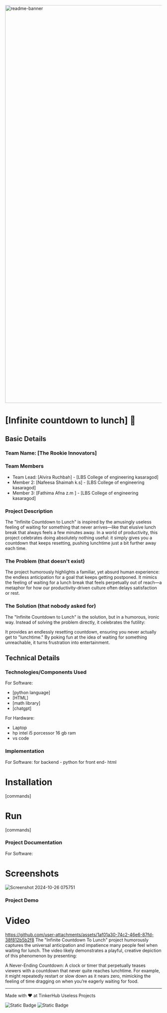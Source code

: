 
<img width="1280" alt="readme-banner" src="https://github.com/user-attachments/assets/35332e92-44cb-425b-9dff-27bcf1023c6c">

# [Infinite countdown to lunch] 🎯


## Basic Details
### Team Name: [The Rookie Innovators]


### Team Members
- Team Lead: [Alvira Ruchbah] - [LBS College of engineering kasaragod]
- Member 2: [Nafeesa Shaimah k.s] - [LBS College of engineering kasaragod]
- Member 3: [Fathima Afna z.m ] - [LBS College of engineering kasaragod]

### Project Description
The "Infinite Countdown to Lunch" is inspired by the amusingly useless feeling of waiting for something that never arrives—like that elusive lunch break that always feels a few minutes away. In a world of productivity, this project celebrates doing absolutely nothing useful: it simply gives you a countdown that keeps resetting, pushing lunchtime just a bit further away each time.

### The Problem (that doesn't exist)
The project humorously highlights a familiar, yet absurd human experience: the endless anticipation for a goal that keeps getting postponed. It mimics the feeling of waiting for a lunch break that feels perpetually out of reach—a metaphor for how our productivity-driven culture often delays satisfaction or rest.

### The Solution (that nobody asked for)
The "Infinite Countdown to Lunch" is the solution, but in a humorous, ironic way. Instead of solving the problem directly, it celebrates the futility:

It provides an endlessly resetting countdown, ensuring you never actually get to "lunchtime."
By poking fun at the idea of waiting for something unreachable, it turns frustration into entertainment.
## Technical Details

### Technologies/Components Used
For Software:
- [python language]
- [HTML]
- [math library]
- [chatgpt]

For Hardware:
- Laptop
- hp intel i5 porcessor 16 gb ram
- vs code

### Implementation
For Software: for backend - python
for front end- html
# Installation
[commands]

# Run
[commands]

### Project Documentation
For Software:

# Screenshots 

![Screenshot 2024-10-26 075751](https://github.com/user-attachments/assets/0769d420-4939-441a-ae2f-a3ea911f292b)

### Project Demo
# Video
https://github.com/user-attachments/assets/1af01a30-74c2-46e6-87fd-38f812b5b2f8
The "Infinite Countdown To Lunch" project humorously captures the universal anticipation and impatience many people feel when waiting for lunch. The video likely demonstrates a playful, creative depiction of this phenomenon by presenting:

A Never-Ending Countdown: A clock or timer that perpetually teases viewers with a countdown that never quite reaches lunchtime. For example, it might repeatedly restart or slow down as it nears zero, mimicking the feeling of time dragging on when you’re eagerly waiting for food.






---
Made with ❤️ at TinkerHub Useless Projects 

![Static Badge](https://img.shields.io/badge/TinkerHub-24?color=%23000000&link=https%3A%2F%2Fwww.tinkerhub.org%2F)
![Static Badge](https://img.shields.io/badge/UselessProject--24-24?link=https%3A%2F%2Fwww.tinkerhub.org%2Fevents%2FQ2Q1TQKX6Q%2FUseless%2520Projects)
